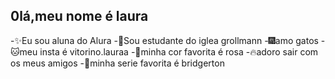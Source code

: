 ## 0lá,meu nome é laura 

-✨️Eu sou aluna do Alura 
-🎀Sou estudante do iglea grollmann
-🎆amo gatos
-🐱meu insta é vitorino.lauraa
-🧋minha cor favorita é rosa
-🔥adoro sair com os meus amigos
-🫧minha serie favorita é bridgerton
